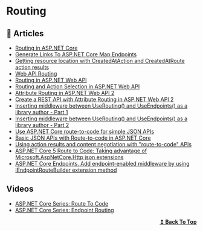 # Routing

## 📝 Articles
- [Routing in ASP.NET Core](https://docs.microsoft.com/en-us/aspnet/core/fundamentals/routing?view=aspnetcore-5.0)
- [Generate Links To ASP.NET Core Map Endpoints](https://khalidabuhakmeh.com/generate-links-to-aspnet-core-map-endpoints)
- [Getting resource location with CreatedAtAction and CreatedAtRoute action results](https://www.code4it.dev/blog/createdAtRoute-createdAtAction)
- [Web API Routing](https://docs.microsoft.com/en-us/aspnet/web-api/overview/web-api-routing-and-actions/)
- [Routing in ASP.NET Web API](https://docs.microsoft.com/en-us/aspnet/web-api/overview/web-api-routing-and-actions/routing-in-aspnet-web-api)
- [Routing and Action Selection in ASP.NET Web API](https://docs.microsoft.com/en-us/aspnet/web-api/overview/web-api-routing-and-actions/routing-and-action-selection)
- [Attribute Routing in ASP.NET Web API 2](https://docs.microsoft.com/en-us/aspnet/web-api/overview/web-api-routing-and-actions/attribute-routing-in-web-api-2)
- [Create a REST API with Attribute Routing in ASP.NET Web API 2](https://docs.microsoft.com/en-us/aspnet/web-api/overview/web-api-routing-and-actions/create-a-rest-api-with-attribute-routing)
- [Inserting middleware between UseRouting() and UseEndpoints() as a library author - Part 1](https://andrewlock.net/inserting-middleware-between-userouting-and-useendpoints-as-a-library-author-part-1/)
- [Inserting middleware between UseRouting() and UseEndpoints() as a library author - Part 2](https://andrewlock.net/inserting-middleware-between-userouting-and-useendpoints-as-a-library-author-part-2/)
- [Use ASP.NET Core route-to-code for simple JSON APIs](https://www.daveabrock.com/2020/12/04/migrate-mvc-to-route-to-code/)
- [Basic JSON APIs with Route-to-code in ASP.NET Core](https://docs.microsoft.com/en-us/aspnet/core/web-api/route-to-code)
- [Using action results and content negotiation with "route-to-code" APIs](https://andrewlock.net/using-action-results-and-content-negotiation-with-route-to-code/)
- [ASP.NET Core 5 Route to Code: Taking advantage of Microsoft.AspNetCore.Http json extensions](https://anthonygiretti.com/2020/09/29/asp-net-core-5-route-to-code-taking-advantage-of-microsoft-aspnetcore-http-json-extensions/)
- [ASP.NET Core Endpoints. Add endpoint-enabled middleware by using IEndpointRouteBuilder extension method](https://nikiforovall.github.io/dotnet/aspnetcore/2021/03/23/endpoint-route-builder-extension-pattern.html)
## Videos
- [ASP.NET Core Series: Route To Code](https://www.youtube.com/watch?v=j-33Uz32hG0)
- [ASP.NET Core Series: Endpoint Routing](https://www.youtube.com/watch?v=fSSPEM3e7yY)
<div align="right">
  <b><a href="#contents">↥ Back To Top</a></b>
</div>